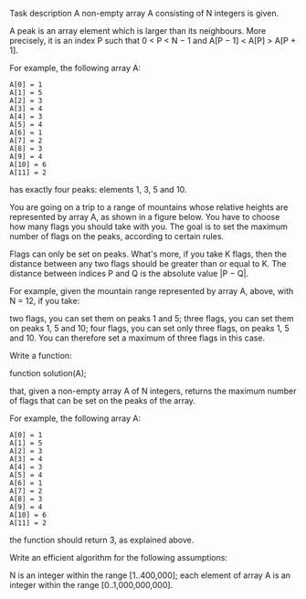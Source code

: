 Task description
A non-empty array A consisting of N integers is given.

A peak is an array element which is larger than its neighbours. More precisely, it is an index P such that 0 < P < N − 1 and A[P − 1] < A[P] > A[P + 1].

For example, the following array A:

    A[0] = 1
    A[1] = 5
    A[2] = 3
    A[3] = 4
    A[4] = 3
    A[5] = 4
    A[6] = 1
    A[7] = 2
    A[8] = 3
    A[9] = 4
    A[10] = 6
    A[11] = 2
has exactly four peaks: elements 1, 3, 5 and 10.

You are going on a trip to a range of mountains whose relative heights are represented by array A, as shown in a figure below. You have to choose how many flags you should take with you. The goal is to set the maximum number of flags on the peaks, according to certain rules.



Flags can only be set on peaks. What's more, if you take K flags, then the distance between any two flags should be greater than or equal to K. The distance between indices P and Q is the absolute value |P − Q|.

For example, given the mountain range represented by array A, above, with N = 12, if you take:

two flags, you can set them on peaks 1 and 5;
three flags, you can set them on peaks 1, 5 and 10;
four flags, you can set only three flags, on peaks 1, 5 and 10.
You can therefore set a maximum of three flags in this case.

Write a function:

function solution(A);

that, given a non-empty array A of N integers, returns the maximum number of flags that can be set on the peaks of the array.

For example, the following array A:

    A[0] = 1
    A[1] = 5
    A[2] = 3
    A[3] = 4
    A[4] = 3
    A[5] = 4
    A[6] = 1
    A[7] = 2
    A[8] = 3
    A[9] = 4
    A[10] = 6
    A[11] = 2
the function should return 3, as explained above.

Write an efficient algorithm for the following assumptions:

N is an integer within the range [1..400,000];
each element of array A is an integer within the range [0..1,000,000,000].